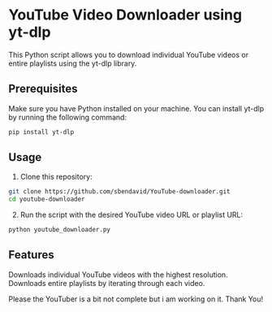 # YouTube Video Downloader using yt-dlp

This Python script allows you to download individual YouTube videos or entire playlists using the yt-dlp library.

## Prerequisites

Make sure you have Python installed on your machine. You can install yt-dlp by running the following command:

```bash
pip install yt-dlp
```

## Usage

1. Clone this repository:

```bash
git clone https://github.com/sbendavid/YouTube-downloader.git
cd youtube-downloader
```

2. Run the script with the desired YouTube video URL or playlist URL:

```bash
python youtube_downloader.py
```

## Features

Downloads individual YouTube videos with the highest resolution.
Downloads entire playlists by iterating through each video.

Please the YouTuber is a bit not complete but i am working on it. Thank You!